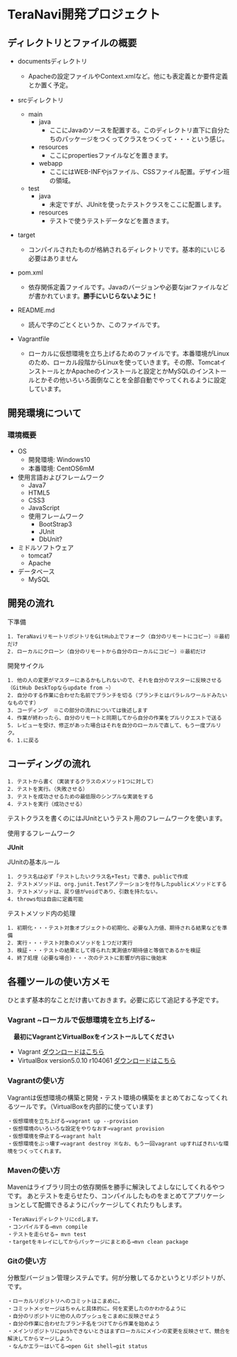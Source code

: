 # TeraNavi開発プロジェクト

## ディレクトリとファイルの概要
* documentsディレクトリ
    * Apacheの設定ファイルやContext.xmlなど。他にも表定義とか要件定義とか置く予定。
* srcディレクトリ
    * main
        * java
            * ここにJavaのソースを配置する。このディレクトリ直下に自分たちのパッケージをつくってクラスをつくって・・・という感じ。
        * resources
            * ここにpropertiesファイルなどを置きます。
        * webapp
            * ここにはWEB-INFやjsファイル、CSSファイル配置。デザイン班の領域。
    * test
        * java
            * 未定ですが、JUnitを使ったテストクラスをここに配置します。
        * resources
            * テストで使うテストデータなどを置きます。

* target
    * コンパイルされたものが格納されるディレクトリです。基本的にいじる必要はありません
* pom.xml
    * 依存関係定義ファイルです。Javaのバージョンや必要なjarファイルなどが書かれています。**勝手にいじらないように！**
* README.md
    * 読んで字のごとくというか、このファイルです。
* Vagrantfile
    * ローカルに仮想環境を立ち上げるためのファイルです。本番環境がLinuxのため、ローカル段階からLinuxを使っていきます。その際、TomcatインストールとかApacheのインストールと設定とかMySQLのインストールとかその他いろいろ面倒なことを全部自動でやってくれるように設定しています。

## 開発環境について
### 環境概要
* OS
    * 開発環境: Windows10
    * 本番環境: CentOS6mM
* 使用言語およびフレームワーク
    * Java7
    * HTML5
    * CSS3
    * JavaScript
    * 使用フレームワーク
        * BootStrap3
        * JUnit
        * DbUnit?
* ミドルソフトウェア
    * tomcat7
    * Apache
* データベース
    * MySQL

## 開発の流れ
下準備

    1. TeraNaviリモートリポジトリをGitHub上でフォーク（自分のリモートにコピー）※最初だけ
    2. ローカルにクローン（自分のリモートから自分のローカルにコピー）※最初だけ


開発サイクル

    1. 他の人の変更がマスターにあるかもしれないので、それを自分のマスターに反映させる（GitHub DeskTopならupdate from ~）
    2. 自分のする作業に合わせた名前でブランチを切る（ブランチとはパラレルワールドみたいなものです）
    3. コーディング　※この部分の流れについては後述します
    4. 作業が終わったら、自分のリモートと同期してから自分の作業をプルリクエストで送る
    5. レビューを受け、修正があった場合はそれを自分のローカルで直して、もう一度プルリク。
    6. 1.に戻る


## コーディングの流れ

	1. テストから書く（実装するクラスのメソッド1つに対して）
	2. テストを実行。（失敗させる）
	3. テストを成功させるための最低限のシンプルな実装をする
	4. テストを実行（成功させる）

テストクラスを書くのにはJUnitというテスト用のフレームワークを使います。

使用するフレームワーク

**JUnit**

JUnitの基本ルール

	1. クラス名は必ず「テストしたいクラス名+Test」で書き、publicで作成
	2. テストメソッドは、org.junit.Testアノテーションを付与したpublicメソッドとする
    3. テストメソッドは、戻り値がvoidであり、引数を持たない。
    4. throws句は自由に定義可能



テストメソッド内の処理

	1. 初期化・・・テスト対象オブジェクトの初期化、必要な入力値、期待される結果などを準備　
	2. 実行・・・テスト対象のメソッドを１つだけ実行
	3. 検証・・・テストの結果として得られた実測値が期待値と等価であるかを検証
	4. 終了処理（必要な場合）・・・次のテストに影響が内容に後始末

## 各種ツールの使い方メモ
ひとまず基本的なことだけ書いておきます。必要に応じて追記する予定です。

### Vagrant ~ローカルで仮想環境を立ち上げる~
　**最初にVagrantとVirtualBoxをインストールしてください**
* Vagrant [ダウンロードはこちら](https://releases.hashicorp.com/vagrant/1.7.4/vagrant_1.7.4.msi)
* VirtualBox version5.0.10 r104061 [ダウンロードはこちら](https://www.virtualbox.org/wiki/Downloads)

### Vagrantの使い方
Vagrantは仮想環境の構築と開発・テスト環境の構築をまとめておこなってくれるツールです。（VirtualBoxを内部的に使っています)

    ・仮想環境を立ち上げる→vagrant up --provision
    ・仮想環境のいろいろな設定をやりなおす→vagrant provision
    ・仮想環境を停止する→vagrant halt
    ・仮想環境をぶっ壊す→vagrant destroy ※なお、もう一回vagrant upすればきれいな環境をつくってくれます。

### Mavenの使い方
Mavenはライブラリ同士の依存関係を勝手に解決してよしなにしてくれるやつです。
あとテストを走らせたり、コンパイルしたものをまとめてアプリケーションとして配備できるようにパッケージしてくれたりもします。

    ・TeraNaviディレクトリにcdします。
    ・コンパイルする→mvn compile
    ・テストを走らせる→ mvn test
    ・targetをキレイにしてからパッケージにまとめる→mvn clean package

### Gitの使い方
分散型バージョン管理システムです。何が分散してるかというとリポジトリが、です。

    ・ローカルリポジトリへのコミットはこまめに。
    ・コミットメッセージはちゃんと具体的に。何を変更したのかわかるように
    ・自分のリポジトリに他の人のプッシュをこまめに反映させよう
    ・自分の作業に合わせたブランチ名をつけてから作業を始めよう
    ・メインリポジトリにpushできないときはまずローカルにメインの変更を反映させて、競合を解決してからマージしよう。
    ・なんかエラーはいてる→open Git shell→git status
